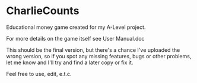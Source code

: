 CharlieCounts
=============

Educational money game created for my A-Level project.

For more details on the game itself see User Manual.doc

This should be the final version, but there's a chance I've uploaded the wrong version, so if you spot any missing features, bugs or other problems, let me know and I'll try and find a later copy or fix it.

Feel free to use, edit, e.t.c.